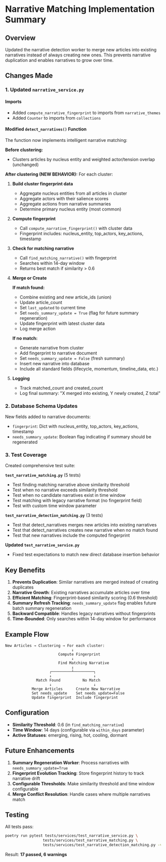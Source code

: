 # Narrative Matching Implementation Summary

## Overview
Updated the narrative detection worker to merge new articles into existing narratives instead of always creating new ones. This prevents narrative duplication and enables narratives to grow over time.

## Changes Made

### 1. Updated `narrative_service.py`

#### Imports
- Added `compute_narrative_fingerprint` to imports from `narrative_themes`
- Added `Counter` to imports from `collections`

#### Modified `detect_narratives()` Function
The function now implements intelligent narrative matching:

**Before clustering:**
- Clusters articles by nucleus entity and weighted actor/tension overlap (unchanged)

**After clustering (NEW BEHAVIOR):**
For each cluster:

1. **Build cluster fingerprint data**
   - Aggregate nucleus entities from all articles in cluster
   - Aggregate actors with their salience scores
   - Aggregate actions from narrative summaries
   - Determine primary nucleus entity (most common)

2. **Compute fingerprint**
   - Call `compute_narrative_fingerprint()` with cluster data
   - Fingerprint includes: nucleus_entity, top_actors, key_actions, timestamp

3. **Check for matching narrative**
   - Call `find_matching_narrative()` with fingerprint
   - Searches within 14-day window
   - Returns best match if similarity > 0.6

4. **Merge or Create**
   
   **If match found:**
   - Combine existing and new article_ids (union)
   - Update article_count
   - Set `last_updated` to current time
   - Set `needs_summary_update = True` (flag for future summary regeneration)
   - Update fingerprint with latest cluster data
   - Log merge action
   
   **If no match:**
   - Generate narrative from cluster
   - Add fingerprint to narrative document
   - Set `needs_summary_update = False` (fresh summary)
   - Insert new narrative into database
   - Include all standard fields (lifecycle, momentum, timeline_data, etc.)

5. **Logging**
   - Track matched_count and created_count
   - Log final summary: "X merged into existing, Y newly created, Z total"

### 2. Database Schema Updates

New fields added to narrative documents:
- `fingerprint`: Dict with nucleus_entity, top_actors, key_actions, timestamp
- `needs_summary_update`: Boolean flag indicating if summary should be regenerated

### 3. Test Coverage

Created comprehensive test suite:

**`test_narrative_matching.py`** (5 tests)
- Test finding matching narrative above similarity threshold
- Test when no narrative exceeds similarity threshold
- Test when no candidate narratives exist in time window
- Test matching with legacy narrative format (no fingerprint field)
- Test with custom time window parameter

**`test_narrative_detection_matching.py`** (3 tests)
- Test that detect_narratives merges new articles into existing narratives
- Test that detect_narratives creates new narrative when no match found
- Test that new narratives include the computed fingerprint

**Updated `test_narrative_service.py`**
- Fixed test expectations to match new direct database insertion behavior

## Key Benefits

1. **Prevents Duplication**: Similar narratives are merged instead of creating duplicates
2. **Narrative Growth**: Existing narratives accumulate articles over time
3. **Efficient Matching**: Fingerprint-based similarity scoring (0.6 threshold)
4. **Summary Refresh Tracking**: `needs_summary_update` flag enables future batch summary regeneration
5. **Backward Compatible**: Handles legacy narratives without fingerprints
6. **Time-Bounded**: Only searches within 14-day window for performance

## Example Flow

```
New Articles → Clustering → For each cluster:
                              ↓
                        Compute Fingerprint
                              ↓
                        Find Matching Narrative
                              ↓
                    ┌─────────┴─────────┐
                    ↓                   ↓
              Match Found          No Match
                    ↓                   ↓
            Merge Articles      Create New Narrative
            Set needs_update    Set needs_update=False
            Update fingerprint  Include fingerprint
```

## Configuration

- **Similarity Threshold**: 0.6 (in `find_matching_narrative`)
- **Time Window**: 14 days (configurable via `within_days` parameter)
- **Active Statuses**: emerging, rising, hot, cooling, dormant

## Future Enhancements

1. **Summary Regeneration Worker**: Process narratives with `needs_summary_update=True`
2. **Fingerprint Evolution Tracking**: Store fingerprint history to track narrative drift
3. **Configurable Thresholds**: Make similarity threshold and time window configurable
4. **Merge Conflict Resolution**: Handle cases where multiple narratives match

## Testing

All tests pass:
```bash
poetry run pytest tests/services/test_narrative_service.py \
                 tests/services/test_narrative_matching.py \
                 tests/services/test_narrative_detection_matching.py -v
```

Result: **17 passed, 6 warnings**
